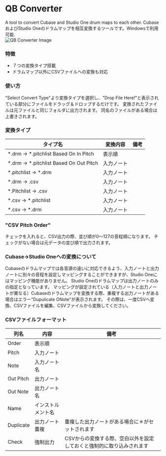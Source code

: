 # QB Converter
A tool to convert Cubase and Studio One drum maps to each other. 
CubaseおよびStudio Oneのドラムマップを相互変換するツールです。Windowsで利用可能.  
![QB Converter Image](https://github.com/user-attachments/assets/70f7498e-fbd2-4669-a9be-c2c4a7801250)
### 特徴
- ７つの変換タイプ搭載
- ドラムマップ以外にCSVファイルへの変換も対応

### 使い方
"Select Convert Type"より変換タイプを選択し、"Drop File Here!"と表示されている部分にファイルをドラッグ＆ドロップするだけです。
変換されたファイルは元ファイルと同じフォルダに出力されます。
同名のファイルがある場合は上書きされます。

### 変換タイプ
タイプ名 | 変換内容 | 備考
--- | --- | ---
*.drm -> *.pitchlist Based On In Pitch | 表示順 | 
*.drm -> *.pitchlist Based On Out Pitch | 入力ノート | 
*.pitchlist -> *.drm | 入力ノート | 
*.drm -> .csv | 入力ノート | 
*.Pitchlist -> .csv | 入力ノート | 
*.csv -> *.pitchlist | 入力ノート | 
*.csv -> *.drm | 入力ノート | 

### "CSV Pitch Order"
チェックを入れると、CSV出力の際、並び順が0～127の音程順になります。
チェックがない場合は元データの並び順で出力されます。

### Cubase->Studio Oneへの変換について
Cubaseのドラムマップでは各音源の違いに対応できるよう、入力ノートと出力ノートに別々の音程を設定しマッピングすることができますが、Studio Oneにはマッピング機能がありません。
Studio Oneのドラムマップは出力ノートのみの指定となっています。
マッピングが設定されている（入力ノートと出力ノートが異なる）Cubaseのドラムマップを変換する際、重複する出力ノートがある場合はエラー"Dupulicate ONote"が表示されます。
その際は、一度CSVへ変換、CSVファイルを編集、CSVファイルから変換してください。

### CSVファイルフォーマット
列名 | 内容 | 備考
--- | --- | ---
Order | 表示順 | 
Pitch | 入力ノート | 
Note | 入力ノート名 | 
Out Pitch | 出力ノート | 
Out Note | 出力ノート名 | 
Name | インストルメント名 | 
Duplicate | 出力ノート重複 | 重複した出力ノートがある場合に＊がセットされます
Check | 強制出力 | CSVからの変換する際、空白以外を設定しておくと強制的に取り込みされます

